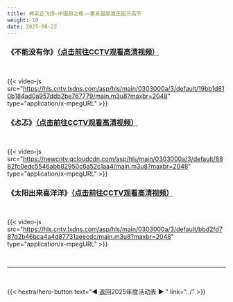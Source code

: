 ```yaml
---
title: 神采正飞扬·中国郎之夜——第五届郎酒庄园三品节
weight: 10
date: 2025-06-22
---
```



### 《不能没有你》[（点击前往CCTV观看高清视频）](https://tv.cctv.com/2025/04/13/VIDEs8LQFbYRAXKYWNldggIh250413.shtml)

<br>

{{< video-js src="https://hls.cntv.lxdns.com/asp/hls/main/0303000a/3/default/19bb1d810b184ad0a957ddb2be767779/main.m3u8?maxbr=2048" type="application/x-mpegURL" >}}



### 《忐忑》[（点击前往CCTV观看高清视频）](https://tv.cctv.com/2025/04/13/VIDE0PoX15gFxPCNiO415dRR250413.shtml)

<br>

{{< video-js src="https://newcntv.qcloudcdn.com/asp/hls/main/0303000a/3/default/8882fc0edc5546abb82950c6a52c1aa4/main.m3u8?maxbr=2048" type="application/x-mpegURL" >}}



### 《太阳出来喜洋洋》[（点击前往CCTV观看高清视频）](https://tv.cctv.com/2025/04/13/VIDEy9P2UoSaDr8mKqb6THjl250413.shtml)

<br>

{{< video-js src="https://hls.cntv.lxdns.com/asp/hls/main/0303000a/3/default/bbd2fd787d2b46bca4a4d87731aeecdc/main.m3u8?maxbr=2048" type="application/x-mpegURL" >}}


<br>
<hr>
<br>

{{< hextra/hero-button text="◀ 返回2025年度活动表 ▶ " link="../" >}}

